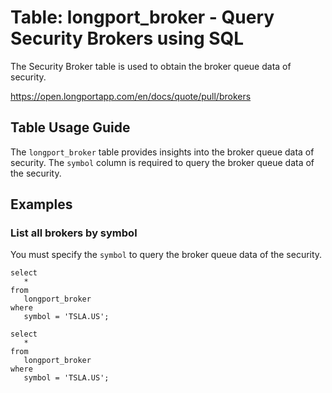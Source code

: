 # Table: longport_broker - Query Security Brokers using SQL

The Security Broker table is used to obtain the broker queue data of security.

https://open.longportapp.com/en/docs/quote/pull/brokers

## Table Usage Guide

The `longport_broker` table provides insights into the broker queue data of security. The `symbol` column is required to query the broker queue data of the security.

## Examples

### List all brokers by symbol

You must specify the `symbol` to query the broker queue data of the security.

```sql+postgres
select
   *
from
   longport_broker
where
   symbol = 'TSLA.US';
```

```sql+sqlite
select
   *
from
   longport_broker
where
   symbol = 'TSLA.US';
```

